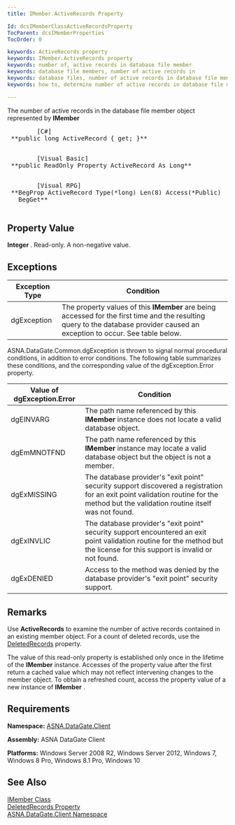 ```yaml
---
title: IMember.ActiveRecords Property

Id: dcsIMemberClassActiveRecordsProperty
TocParent: dcsIMemberProperties
TocOrder: 0

keywords: ActiveRecords property
keywords: IMember.ActiveRecords property
keywords: number of, active records in database file member
keywords: database file members, number of active records in
keywords: database files, number of active records in database file member
keywords: how to, determine number of active records in database file member

---
```


The number of active records in the database file member object represented by **IMember** 
<pre class="prettyprint">
        <span class="lang">[C#]</span>
 **public long ActiveRecord { get; }** 
      </pre>
<pre class="prettyprint">
        <span class="lang">[Visual Basic] </span>
 **public ReadOnly Property ActiveRecord As Long** 
      </pre>
<pre class="prettyprint">
        <span class="lang">[Visual RPG]</span>
 **BegProp ActiveRecord Type(*long) Len(8) Access(*Public)
   BegGet** 
      </pre>

## Property Value

**Integer** . Read-only. A non-negative value.
## Exceptions



| Exception Type | Condition |
| ---- | ---- |
| dgException | The property values of this **IMember** are being accessed for the first time and the resulting query to the database provider caused an exception to occur. See table below. |



ASNA.DataGate.Common.dgException is thrown to signal normal procedural conditions, in addition to error conditions. The following table summarizes these conditions, and the corresponding value of the <span>dgException.Error</span> property.
<br />



| Value of dgException.Error | Condition |
| ---- | ---- |
| dgEINVARG | The path name referenced by this **IMember** instance does not locate a valid database object. |
| dgEmMNOTFND | The path name referenced by this **IMember** instance may locate a valid database object but the object is not a member. |
| dgExMISSING | The database provider's "exit point" security support discovered a registration for an exit point validation routine for the method but the validation routine itself was not found. |
| dgExINVLIC | The database provider's "exit point" security support encountered an exit point validation routine for the method but the license for this support is invalid or not found. |
| dgExDENIED | Access to the method was denied by the database provider's "exit point" security support. |



## Remarks

Use **ActiveRecords** to examine the number of active records contained in an existing member object. For a count of deleted records, use the [DeletedRecords](imember-class-deleted-records-property.html) property. 

The value of this read-only property is established only once in the lifetime of the **IMember** instance. Accesses of the property value after the first return a cached value which may not reflect intervening changes to the member object. To obtain a refreshed count, access the property value of a new instance of **IMember** . 
## Requirements

**Namespace:** [ASNA.DataGate.Client](datagate-client-namespace.html) 

**Assembly:** ASNA DataGate Client

**Platforms:** Windows Server 2008 R2, Windows Server 2012, Windows 7, Windows 8 Pro, Windows 8.1 Pro, Windows 10
## See Also


[IMember Class](imember-class.html)
      <br />
[DeletedRecords Property](imember-class-deleted-records-property.html)
      <br />
[ASNA.DataGate.Client Namespace](datagate-client-namespace.html)

